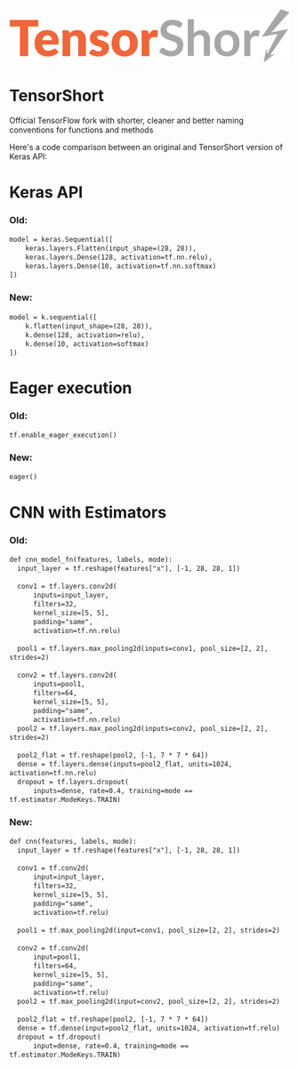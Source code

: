 ![TensorShort Logo](assets/tensorflow_transparent.png)
# TensorShort

Official TensorFlow fork with shorter, cleaner and better naming conventions for functions and methods

Here's a code comparison between an original and TensorShort version of Keras API:

# Keras API
### Old:

```
model = keras.Sequential([
    keras.layers.Flatten(input_shape=(28, 28)),
    keras.layers.Dense(128, activation=tf.nn.relu),
    keras.layers.Dense(10, activation=tf.nn.softmax)
])
```

### New:

```
model = k.sequential([
    k.flatten(input_shape=(28, 28)),
    k.dense(128, activation=relu),
    k.dense(10, activation=softmax)
])
```
# Eager execution
### Old:
```
tf.enable_eager_execution()
```

### New:
```
eager()
```
# CNN with Estimators
### Old:
```
def cnn_model_fn(features, labels, mode):
  input_layer = tf.reshape(features["x"], [-1, 28, 28, 1])

  conv1 = tf.layers.conv2d(
      inputs=input_layer,
      filters=32,
      kernel_size=[5, 5],
      padding="same",
      activation=tf.nn.relu)

  pool1 = tf.layers.max_pooling2d(inputs=conv1, pool_size=[2, 2], strides=2)

  conv2 = tf.layers.conv2d(
      inputs=pool1,
      filters=64,
      kernel_size=[5, 5],
      padding="same",
      activation=tf.nn.relu)
  pool2 = tf.layers.max_pooling2d(inputs=conv2, pool_size=[2, 2], strides=2)

  pool2_flat = tf.reshape(pool2, [-1, 7 * 7 * 64])
  dense = tf.layers.dense(inputs=pool2_flat, units=1024, activation=tf.nn.relu)
  dropout = tf.layers.dropout(
      inputs=dense, rate=0.4, training=mode == tf.estimator.ModeKeys.TRAIN)

```
### New:
```
def cnn(features, labels, mode):
  input_layer = tf.reshape(features["x"], [-1, 28, 28, 1])

  conv1 = tf.conv2d(
      input=input_layer,
      filters=32,
      kernel_size=[5, 5],
      padding="same",
      activation=tf.relu)

  pool1 = tf.max_pooling2d(input=conv1, pool_size=[2, 2], strides=2)

  conv2 = tf.conv2d(
      input=pool1,
      filters=64,
      kernel_size=[5, 5],
      padding="same",
      activation=tf.relu)
  pool2 = tf.max_pooling2d(input=conv2, pool_size=[2, 2], strides=2)

  pool2_flat = tf.reshape(pool2, [-1, 7 * 7 * 64])
  dense = tf.dense(input=pool2_flat, units=1024, activation=tf.relu)
  dropout = tf.dropout(
      input=dense, rate=0.4, training=mode == tf.estimator.ModeKeys.TRAIN)
```
